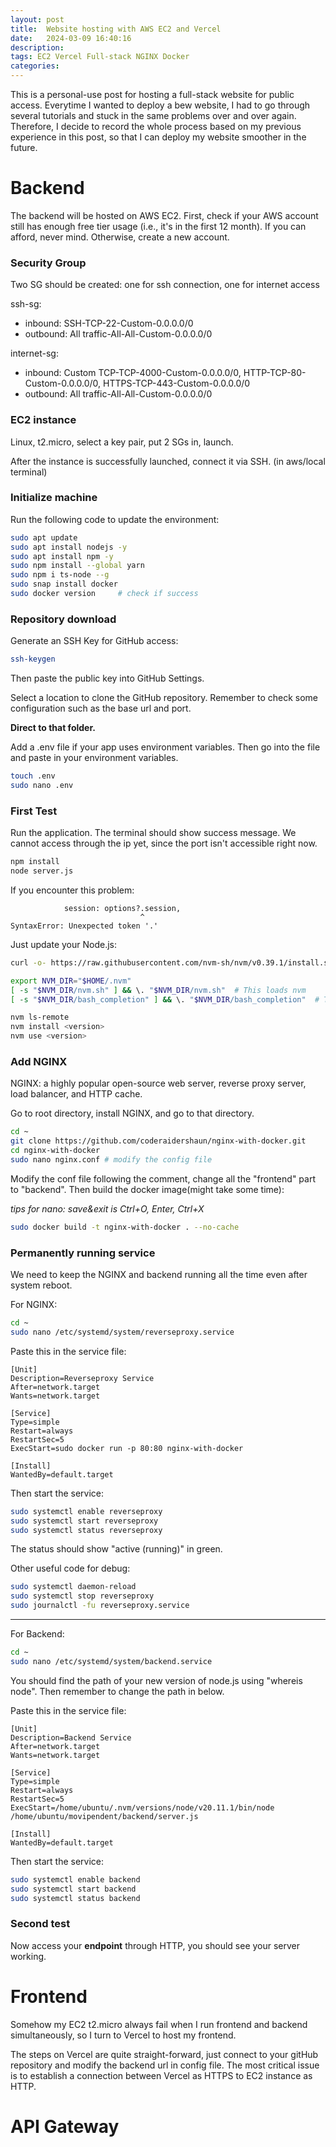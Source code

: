 ```yaml
---
layout: post
title:  Website hosting with AWS EC2 and Vercel
date:   2024-03-09 16:40:16
description: 
tags: EC2 Vercel Full-stack NGINX Docker
categories: 
---
```


This is a personal-use post for hosting a full-stack website for public access. 
Everytime I wanted to deploy a bew website, I had to go through several tutorials and stuck in the same problems over and over again.
Therefore, I decide to record the whole process based on my previous experience in this post, so that I can deploy my website smoother in the future.

# Backend

The backend will be hosted on AWS EC2.
First, check if your AWS account still has enough free tier usage (i.e., it's in the first 12 month). 
If you can afford, never mind. Otherwise, create a new account.

### Security Group

Two SG should be created: one for ssh connection, one for internet access

ssh-sg: 
- inbound:  SSH-TCP-22-Custom-0.0.0.0/0
- outbound: All traffic-All-All-Custom-0.0.0.0/0

internet-sg:
- inbound: Custom TCP-TCP-4000-Custom-0.0.0.0/0, HTTP-TCP-80-Custom-0.0.0.0/0, HTTPS-TCP-443-Custom-0.0.0.0/0
- outbound: All traffic-All-All-Custom-0.0.0.0/0

### EC2 instance

Linux, t2.micro, select a key pair, put 2 SGs in, launch.

After the instance is successfully launched, connect it via SSH. (in aws/local terminal)

### Initialize machine

Run the following code to update the environment:

```bash
sudo apt update
sudo apt install nodejs -y
sudo apt install npm -y
sudo npm install --global yarn
sudo npm i ts-node --g
sudo snap install docker
sudo docker version     # check if success
```

### Repository download

Generate an SSH Key for GitHub access:

```bash
ssh-keygen
```

Then paste the public key into GitHub Settings.

Select a location to clone the GitHub repository. Remember to check some configuration such as the base url and port.

**Direct to that folder.**

Add a .env file if your app uses environment variables. Then go into the file and paste in your environment variables.

```bash
touch .env
sudo nano .env
```

### First Test

Run the application. The terminal should show success message.
We cannot access through the ip yet, since the port isn't accessible right now.

```bash
npm install
node server.js
```

If you encounter this problem:

```text
            session: options?.session,
                             ^
SyntaxError: Unexpected token '.'
```

Just update your Node.js:

```bash
curl -o- https://raw.githubusercontent.com/nvm-sh/nvm/v0.39.1/install.sh | bash

export NVM_DIR="$HOME/.nvm"
[ -s "$NVM_DIR/nvm.sh" ] && \. "$NVM_DIR/nvm.sh"  # This loads nvm
[ -s "$NVM_DIR/bash_completion" ] && \. "$NVM_DIR/bash_completion"  # This loads nvm bash_completion

nvm ls-remote
nvm install <version>
nvm use <version>
```

### Add NGINX

NGINX: a highly popular open-source web server, reverse proxy server, load balancer, and HTTP cache.

Go to root directory, install NGINX, and go to that directory.

```bash
cd ~
git clone https://github.com/coderaidershaun/nginx-with-docker.git
cd nginx-with-docker
sudo nano nginx.conf # modify the config file
```

Modify the conf file following the comment, change all the "frontend" part to "backend". 
Then build the docker image(might take some time):

*tips for nano: save&exit is Ctrl+O, Enter, Ctrl+X*

```bash
sudo docker build -t nginx-with-docker . --no-cache
```

### Permanently running service

We need to keep the NGINX and backend running all the time even after system reboot.

For NGINX:

```bash
cd ~
sudo nano /etc/systemd/system/reverseproxy.service
```

Paste this in the service file:

```text
[Unit]
Description=Reverseproxy Service
After=network.target
Wants=network.target

[Service]
Type=simple
Restart=always
RestartSec=5
ExecStart=sudo docker run -p 80:80 nginx-with-docker

[Install]
WantedBy=default.target
```

Then start the service:

```bash
sudo systemctl enable reverseproxy
sudo systemctl start reverseproxy
sudo systemctl status reverseproxy
```

The status should show "active (running)" in green.

Other useful code for debug:
```bash
sudo systemctl daemon-reload
sudo systemctl stop reverseproxy
sudo journalctl -fu reverseproxy.service
```

---

For Backend:

```bash
cd ~
sudo nano /etc/systemd/system/backend.service
```
You should find the path of your new version of node.js using "whereis node". Then remember to change the path in below.

Paste this in the service file:

```text
[Unit]
Description=Backend Service
After=network.target
Wants=network.target

[Service]
Type=simple
Restart=always
RestartSec=5
ExecStart=/home/ubuntu/.nvm/versions/node/v20.11.1/bin/node /home/ubuntu/movipendent/backend/server.js

[Install]
WantedBy=default.target
```

Then start the service:

```bash
sudo systemctl enable backend
sudo systemctl start backend
sudo systemctl status backend
```

### Second test

Now access your **endpoint** through HTTP, you should see your server working.


# Frontend

Somehow my EC2 t2.micro always fail when I run frontend and backend simultaneously, so I turn to Vercel to host my frontend.

The steps on Vercel are quite straight-forward, just connect to your gitHub repository and modify the backend url in config file. 
The most critical issue is to establish a connection between Vercel as HTTPS to EC2 instance as HTTP.

# API Gateway



